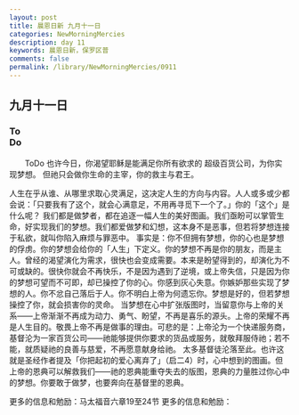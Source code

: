 ```yaml
---
layout: post
title: 晨恩日新 九月十一日
categories: NewMorningMercies
description: day 11
keywords: 晨恩日新，保罗区普
comments: false
permalink: /library/NewMorningMercies/0911
---
```


## 九月十一日

### To <br> Do

&emsp;&emsp;ToDo
也许今日，你渴望耶稣是能满足你所有欲求的
超级百货公司，为你实现梦想。
但祂只会做你生命的主宰，你的救主与君王。
 
人生在乎从谁、从哪里求取心灵满足，这决定人生的方向与内容。人人或多或少都会说：「只要我有了这个，就会心满意足，不用再寻觅下一个了。」你的「这个」是什么呢？
我们都是做梦者，都在追逐一幅人生的美好图画。我们亟盼可以掌管生命，好实现我们的梦想。我们都爱做梦和幻想，这本身不是恶事，但若将梦想连接于私欲，就叫你陷入麻烦与罪恶中。
事实是：你不但拥有梦想，你的心也是梦想的俘虏。你的梦想会给你的「人生」下定义。你的梦想不再是你的朋友，而是主人。曾经的渴望演化为需求，很快也会变成需要。本来是盼望得到的，却演化为不可或缺的。很快你就会不再快乐，不是因为遇到了逆境，或上帝失信，只是因为你的梦想可望而不可即，却已操控了你的心。你感到灰心失意。你嫉妒那些实现了梦想的人。你不忿自己落后于人。你不明白上帝为何遗忘你。梦想是好的，但若梦想操控了你，就会损害你的灵命。
当梦想在心中扩张版图时，当留意你与上帝的关系——上帝渐渐不再成为动力、勇气、盼望，不再是喜乐的源头。上帝的荣耀不再是人生目的。敬畏上帝不再是做事的理由。可悲的是：上帝沦为一个快递服务商，基督沦为一家百货公司——祂能够提供你要求的货品或服务，就敬拜服侍祂；若不能，就质疑祂的良善与慈爱，不再愿意献身给祂。
太多基督徒沦落至此。也许这就是圣经作者提及「你把起初的爱心离弃了」（启二4）时，心中想到的图画。但上帝的恩典可以解救我们——祂的恩典能重夺失去的版图，恩典的力量胜过你心中的梦想。你要敢于做梦，也要奔向在基督里的恩典。
 
更多的信息和勉励：马太福音六章19至24节
更多的信息和勉励：[]()
